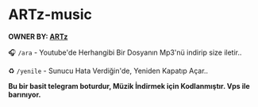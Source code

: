 # ARTz-music

**OWNER BY: [ARTz](https://t.me/artzfounder)**

🎧 `/ara` - Youtube'de Herhangibi Bir Dosyanın Mp3'nü indirip size iletir..

♻️ `/yenile` - Sunucu Hata Verdiğin'de, Yeniden Kapatıp Açar..

**Bu bir basit telegram boturdur, Müzik İndirmek için Kodlanmıştır. Vps ile barınıyor.**
